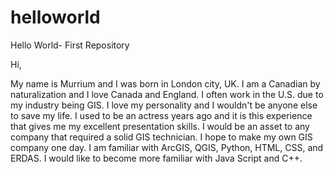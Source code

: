 # helloworld
Hello World- First Repository

Hi,

My name is Murrium and I was born in London city, UK. I am a Canadian by naturalization and I love Canada and England. I often work in the U.S. due to my industry being GIS. I love my personality and I wouldn't be anyone else to save my life. I used to be an actress years ago and it is this experience that gives me my excellent presentation skills. I would be an asset to any company that required a solid GIS technician. I hope to make my own GIS company one day. I am familiar with ArcGIS, QGIS, Python, HTML, CSS, and ERDAS. I would like to become more familiar with Java Script and C++. 
